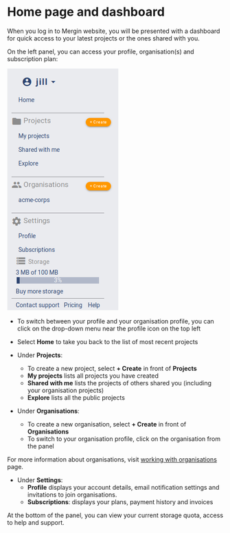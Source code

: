 # Home page and dashboard

When you log in to Mergin website, you will be presented with a dashboard for quick access to your latest projects or the ones shared with you.

On the left panel, you can access your profile, organisation(s) and subscription plan:

![left panel - dashboard](./web-dashboard-panel.png)

- To switch between your profile and your organisation profile, you can click on the drop-down menu near the profile icon on the top left

- Select **Home** to take you back to the list of most recent projects

- Under **Projects**:
  - To create a new project, select **+ Create** in front of **Projects**
  - **My projects** lists all projects you have created
  - **Shared with me** lists the projects of others shared you (including your organisation projects)
  - **Explore** lists all the public projects

- Under **Organisations**:
  - To create a new organisation, select **+ Create** in front of **Organisations**
  - To switch to your organisation profile, click on the organisation from the panel

For more information about organisations, visit [working with organisations](../setup/working-with-organisations/index.md) page.

- Under **Settings**:
  - **Profile** displays your account details, email notification settings and invitations to join organisations.
  - **Subscriptions**: displays your plans, payment history and invoices

At the bottom of the panel, you can view your current storage quota, access to help and support.
